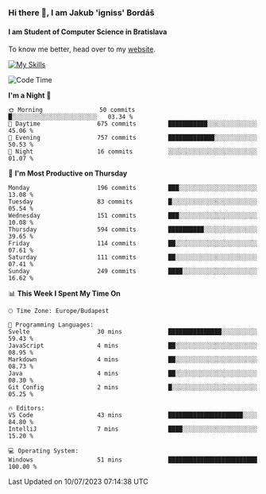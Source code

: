 ### Hi there 👋, I am Jakub 'igniss' Bordáš

#### I am Student of Computer Science in Bratislava
To know me better, head over to my [website](https://bordas.sk).

[![My Skills](https://skillicons.dev/icons?i=js,html,css,figma,svelte,java,kotlin,python,postgresql,typescript,nest,nodejs)](https://bordas.sk)


<!--START_SECTION:waka-->
![Code Time](http://img.shields.io/badge/Code%20Time-1%2C190%20hrs%2053%20mins-blue)

**I'm a Night 🦉** 

```text
🌞 Morning                50 commits          █░░░░░░░░░░░░░░░░░░░░░░░░   03.34 % 
🌆 Daytime                675 commits         ███████████░░░░░░░░░░░░░░   45.06 % 
🌃 Evening                757 commits         █████████████░░░░░░░░░░░░   50.53 % 
🌙 Night                  16 commits          ░░░░░░░░░░░░░░░░░░░░░░░░░   01.07 % 
```
📅 **I'm Most Productive on Thursday** 

```text
Monday                   196 commits         ███░░░░░░░░░░░░░░░░░░░░░░   13.08 % 
Tuesday                  83 commits          █░░░░░░░░░░░░░░░░░░░░░░░░   05.54 % 
Wednesday                151 commits         ███░░░░░░░░░░░░░░░░░░░░░░   10.08 % 
Thursday                 594 commits         ██████████░░░░░░░░░░░░░░░   39.65 % 
Friday                   114 commits         ██░░░░░░░░░░░░░░░░░░░░░░░   07.61 % 
Saturday                 111 commits         ██░░░░░░░░░░░░░░░░░░░░░░░   07.41 % 
Sunday                   249 commits         ████░░░░░░░░░░░░░░░░░░░░░   16.62 % 
```


📊 **This Week I Spent My Time On** 

```text
🕑︎ Time Zone: Europe/Budapest

💬 Programming Languages: 
Svelte                   30 mins             ███████████████░░░░░░░░░░   59.43 % 
JavaScript               4 mins              ██░░░░░░░░░░░░░░░░░░░░░░░   08.95 % 
Markdown                 4 mins              ██░░░░░░░░░░░░░░░░░░░░░░░   08.73 % 
Java                     4 mins              ██░░░░░░░░░░░░░░░░░░░░░░░   08.30 % 
Git Config               2 mins              █░░░░░░░░░░░░░░░░░░░░░░░░   05.25 % 

🔥 Editors: 
VS Code                  43 mins             █████████████████████░░░░   84.80 % 
IntelliJ                 7 mins              ████░░░░░░░░░░░░░░░░░░░░░   15.20 % 

💻 Operating System: 
Windows                  51 mins             █████████████████████████   100.00 % 
```


 Last Updated on 10/07/2023 07:14:38 UTC
<!--END_SECTION:waka-->
